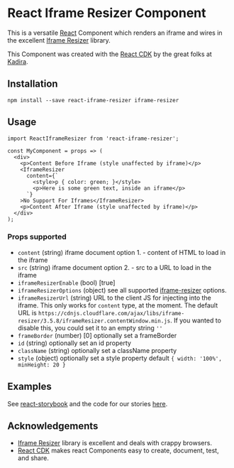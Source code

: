 # React Iframe Resizer Component

This is a versatile [React](https://facebook.github.io/react/) Component
which renders an iframe and wires in the excellent
[Iframe Resizer](http://davidjbradshaw.com/iframe-resizer/) library.

This Component was created with the
[React CDK](https://github.com/kadirahq/react-cdk)
by the great folks at [Kadira](https://github.com/kadirahq).

## Installation

    npm install --save react-iframe-resizer iframe-resizer

## Usage

    import ReactIframeResizer from 'react-iframe-resizer';

    const MyComponent = props => (
      <div>
        <p>Content Before Iframe (style unaffected by iframe)</p>
        <IframeResizer
          content={`
            <style>p { color: green; }</style>
            <p>Here is some green text, inside an iframe</p>
          `}
        >No Support For Iframes</IframeResizer>
        <p>Content After Iframe (style unaffected by iframe)</p>
      </div>
    );

### Props supported

- `content` (string) iframe document option 1. - content of HTML to load in the iframe
- `src` (string) iframe document option 2. - src to a URL to load in the iframe
- `iframeResizerEnable` (bool) [true]
- `iframeResizerOptions` (object) see all supported
  [iframe-resizer](http://davidjbradshaw.github.io/iframe-resizer/) options.
- `iframeResizerUrl` (string) URL to the client JS for injecting into the
  iframe.  This only works for `content` type, at the moment.  The default URL
  is `https://cdnjs.cloudflare.com/ajax/libs/iframe-resizer/3.5.8/iframeResizer.contentWindow.min.js`. If you wanted to disable this, you could set it to an empty string `''`
- `frameBorder` (number) [0] optionally set a frameBorder
- `id` (string) optionally set an id property
- `className` (string) optionally set a className property
- `style` (object) optionally set a style property
  default `{ width: '100%', minHeight: 20 }`

## Examples

See [react-storybook]() and the code for our stories [here]().

## Acknowledgements

* [Iframe Resizer](http://davidjbradshaw.com/iframe-resizer/) library is
  excellent and deals with crappy browsers.
* [React CDK](https://github.com/kadirahq/react-cdk) makes react Components
  easy to create, document, test, and share.

